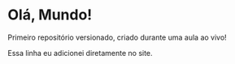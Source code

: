 # Olá, Mundo!
 Primeiro repositório versionado, criado durante uma aula ao vivo!

Essa linha eu adicionei diretamente no site.
